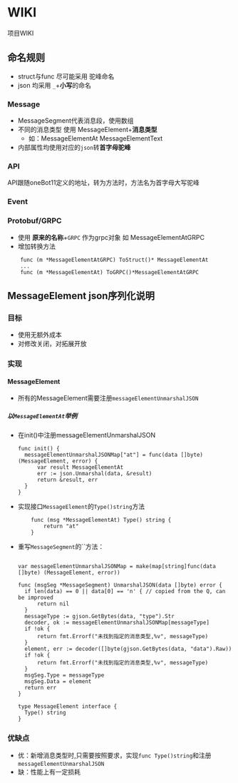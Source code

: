 # WIKI
项目WIKI
## 命名规则
* struct与func 尽可能采用 驼峰命名
* json 均采用 `_`+**小写**的命名
### Message
* MessageSegment代表消息段，使用数组
* 不同的消息类型 使用 MessageElement+**消息类型**
    * 如：MessageElementAt MessageElementText
* 内部属性均使用对应的`json`转**首字母驼峰**
### API
API跟随oneBot11定义的地址，转为方法时，方法名为首字母大写驼峰
### Event
### Protobuf/GRPC
* 使用 **原来的名称**+`GRPC` 作为grpc对象 如 MessageElementAtGRPC
* 增加转换方法
```
    func (m *MessageElementAtGRPC) ToStruct()* MessageElementAt
    ...
    func (m *MessageElementAt) ToGRPC()*MessageElementAtGRPC
```
## MessageElement json序列化说明
### 目标
* 使用无额外成本
* 对修改关闭，对拓展开放
### 实现
#### MessageElement
* 所有的MessageElement需要注册`messageElementUnmarshalJSON`
##### 以`MessageElementAt`举例
* 在init()中注册messageElementUnmarshalJSON
   ```
   func init() {
     messageElementUnmarshalJSONMap["at"] = func(data []byte) (MessageElement, error) {
         var result MessageElementAt
         err := json.Unmarshal(data, &result)
         return &result, err
     }
   }
   ```
* 实现接口`MessageElement`的`Type()string`方法
   ```
       func (msg *MessageElementAt) Type() string {
           return "at"
       }
    ```
 * 重写`MessageSegment`的``方法：
   ```

   var messageElementUnmarshalJSONMap = make(map[string]func(data []byte) (MessageElement, error))

   func (msgSeg *MessageSegment) UnmarshalJSON(data []byte) error {
     if len(data) == 0 || data[0] == 'n' { // copied from the Q, can be improved
         return nil
     }
     messageType := gjson.GetBytes(data, "type").Str
     decoder, ok := messageElementUnmarshalJSONMap[messageType]
     if !ok {
         return fmt.Errorf("未找到指定的消息类型,%v", messageType)
     }
     element, err := decoder([]byte(gjson.GetBytes(data, "data").Raw))
     if !ok {
         return fmt.Errorf("未找到指定的消息类型,%v", messageType)
     }
     msgSeg.Type = messageType
     msgSeg.Data = element
     return err
   }

   type MessageElement interface {
     Type() string
   }
   ```

### 优缺点
* 优：新增消息类型时,只需要按照要求，实现`func Type()string`和注册`messageElementUnmarshalJSON`
* 缺：性能上有一定损耗
